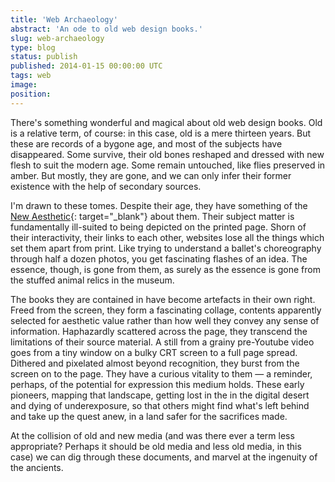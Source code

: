 ```yaml
---
title: 'Web Archaeology'
abstract: 'An ode to old web design books.'
slug: web-archaeology
type: blog
status: publish
published: 2014-01-15 00:00:00 UTC
tags: web
image: 
position: 
---
```


There\'s something wonderful and magical about old web design books. Old
is a relative term, of course: in this case, old is a mere thirteen
years. But these are records of a bygone age, and most of the subjects
have disappeared. Some survive, their old bones reshaped and dressed
with new flesh to suit the modern age. Some remain untouched, like flies
preserved in amber. But mostly, they are gone, and we can only infer
their former existence with the help of secondary sources.

I\'m drawn to these tomes. Despite their age, they have something of the
[New Aesthetic][1]{: target="_blank"} about them. Their subject matter
is fundamentally ill-suited to being depicted on the printed page. Shorn
of their interactivity, their links to each other, websites lose all the
things which set them apart from print. Like trying to understand a
ballet\'s choreography through half a dozen photos, you get fascinating
flashes of an idea. The essence, though, is gone from them, as surely as
the essence is gone from the stuffed animal relics in the museum.

The books they are contained in have become artefacts in their own
right. Freed from the screen, they form a fascinating collage, contents
apparently selected for aesthetic value rather than how well they convey
any sense of information. Haphazardly scattered across the page, they
transcend the limitations of their source material. A still from a
grainy pre-Youtube video goes from a tiny window on a bulky CRT screen
to a full page spread. Dithered and pixelated almost beyond recognition,
they burst from the screen on to the page. They have a curious vitality
to them — a reminder, perhaps, of the potential for expression this
medium holds. These early pioneers, mapping that landscape, getting lost
in the in the digital desert and dying of underexposure, so that others
might find what\'s left behind and take up the quest anew, in a land
safer for the sacrifices made.

At the collision of old and new media (and was there ever a term less
appropriate? Perhaps it should be old media and less old media, in this
case) we can dig through these documents, and marvel at the ingenuity of
the ancients.



[1]: http://new-aesthetic.tumblr.com/

